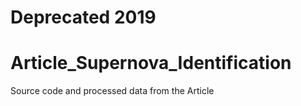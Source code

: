 # Deprecated 2019
# Article_Supernova_Identification
Source code and processed data from the Article 
